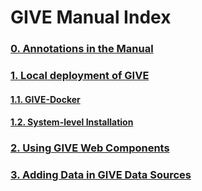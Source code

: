 # GIVE Manual Index

### [0. Annotations in the Manual](0-annotation.md)
### [1. Local deployment of GIVE](1-Local_deployment_of_GIVE.md)
#### [1.1. GIVE-Docker](../tutorials/GIVE-Docker.md)
#### [1.2. System-level Installation](1.2-system-level_installation.md)
### [2. Using GIVE Web Components](2-webComponents.md)
### [3. Adding Data in GIVE Data Sources](3-dataSource.md)
